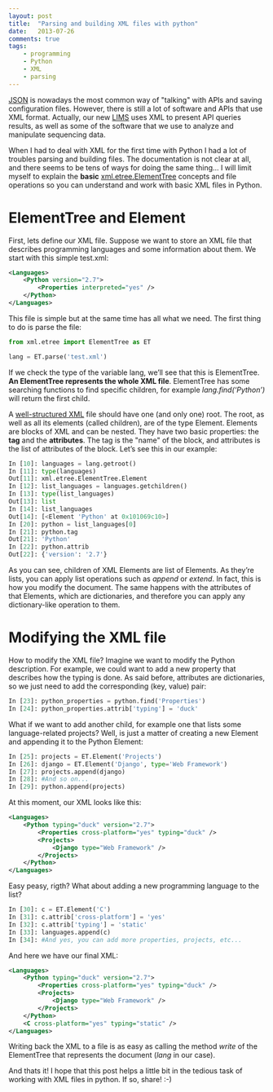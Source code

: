 ```yaml
---
layout: post
title:  "Parsing and building XML files with python"
date:   2013-07-26
comments: true
tags:
    - programming
    - Python
    - XML
    - parsing
---
```

[JSON][json] is nowadays the most common way of "talking" with APIs and saving configuration files.
However, there is still a lot of software and APIs that use XML format. Actually,
our new [LIMS][LIMS] uses XML to present API queries results, as well as some of the software
that we use to analyze and manipulate sequencing data.

When I had to deal with XML for the first time with Python I had a lot of troubles
parsing and building files. The documentation is not clear at all, and there seems
to be tens of ways for doing the same thing… I will limit myself to explain the **basic**
[xml.etree.ElementTree][ElementTree] concepts and file operations so you can understand
and work with basic XML files in Python.

# ElementTree and Element
First, lets define our XML file. Suppose we want to store an XML file that describes
programming languages and some information about them. We start with this simple test.xml:

```xml
<Languages>
    <Python version="2.7">
        <Properties interpreted="yes" />
    </Python>
</Languages>
```

This file is simple but at the same time has all what we need. The first thing to do is parse the file:

```python
from xml.etree import ElementTree as ET

lang = ET.parse('test.xml')
```

If we check the type of the variable lang, we’ll see that this is ElementTree.
**An ElementTree represents the whole XML file**. ElementTree has some searching
functions to find specific children, for example _lang.find(‘Python’)_ will return the first child.

A [well-structured XML][good_xml] file should have one (and only one) root.
The root, as well as all its elements (called children), are of the type Element.
Elements are blocks of XML and can be nested. They have two basic properties:
the **tag** and the **attributes**.
The tag is the "name" of the block, and attributes is the list of attributes of the block. Let’s see this in our example:

```python
In [10]: languages = lang.getroot()
In [11]: type(languages)
Out[11]: xml.etree.ElementTree.Element
In [12]: list_languages = languages.getchildren()
In [13]: type(list_languages)
Out[13]: list
In [14]: list_languages
Out[14]: [<Element 'Python' at 0x101069c10>]
In [20]: python = list_languages[0]
In [21]: python.tag
Out[21]: 'Python'
In [22]: python.attrib
Out[22]: {'version': '2.7'}
```

As you can see, children of XML Elements are list of Elements. As they’re lists,
you can apply list operations such as _append_ or _extend_. In fact, this is how you modify the document.
The same happens with the attributes of that Elements, which are dictionaries,
and therefore you can apply any dictionary-like operation to them.

# Modifying the XML file
How to modify the XML file? Imagine we want to modify the Python description.
For example, we could want to add a new property that describes how the typing is done.
As said before, attributes are dictionaries, so we just need to add the corresponding (key, value) pair:

```python
In [23]: python_properties = python.find('Properties')
In [24]: python_properties.attrib['typing'] = 'duck'
```

What if we want to add another child, for example one that lists some language-related
projects? Well, is just a matter of creating a new Element and appending it to the Python Element:

```python
In [25]: projects = ET.Element('Projects')
In [26]: django = ET.Element('Django', type='Web Framework')
In [27]: projects.append(django)
In [28]: #And so on...
In [29]: python.append(projects)
```

At this moment, our XML looks like this:

```xml
<Languages>
    <Python typing="duck" version="2.7">
        <Properties cross-platform="yes" typing="duck" />
        <Projects>
            <Django type="Web Framework" />
        </Projects>
    </Python>
</Languages>
```

Easy peasy, rigth? What about adding a new programming language to the list?

```python
In [30]: c = ET.Element('C')
In [31]: c.attrib['cross-platform'] = 'yes'
In [32]: c.attrib['typing'] = 'static'
In [33]: languages.append(c)
In [34]: #And yes, you can add more properties, projects, etc...
```

And here we have our final XML:

```xml
<Languages>
    <Python typing="duck" version="2.7">
        <Properties cross-platform="yes" typing="duck" />
        <Projects>
            <Django type="Web Framework" />
        </Projects>
    </Python>
    <C cross-platform="yes" typing="static" />
</Languages>
```

Writing back the XML to a file is as easy as calling the method _write_ of the ElementTree
that represents the document (_lang_ in our case).

And thats it! I hope that this post helps a little bit in the tedious task of
working with XML files in python. If so, share! :-)



[json]: http://en.wikipedia.org/wiki/JSON
[LIMS]: http://en.wikipedia.org/wiki/Laboratory_information_management_system
[ElementTree]: http://docs.python.org/2/library/xml.etree.elementtree.html
[good_xml]: http://en.wikipedia.org/wiki/XML#Well-formedness_and_error-handling

